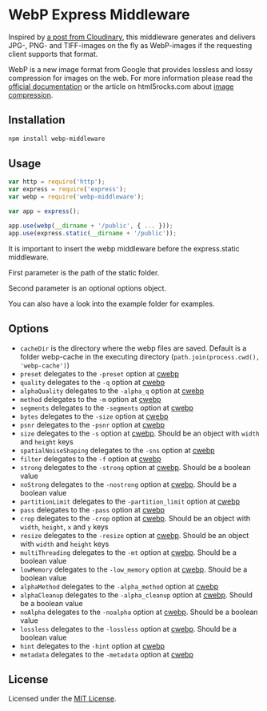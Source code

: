 # WebP Express Middleware

Inspired by [a post from Cloudinary](http://cloudinary.com/blog/transparent_webp_format_cdn_delivery_based_on_visitors_browsers), this middleware generates and delivers JPG-, PNG- and TIFF-images on the fly as WebP-images if the requesting client supports that format.

WebP is a new image format from Google that provides lossless and lossy compression for images on the web. For more information please read the [official documentation](https://developers.google.com/speed/webp/) or the article on html5rocks.com about [image compression](http://www.html5rocks.com/en/tutorials/speed/img-compression/).

## Installation

``` bash
npm install webp-middleware
```

## Usage

``` javascript
var http = require('http');
var express = require('express');
var webp = require('webp-middleware');

var app = express();

app.use(webp(__dirname + '/public', { ... }));
app.use(express.static(__dirname + '/public'));
```

It is important to insert the webp middleware before the express.static middleware.

First parameter is the path of the static folder.

Second parameter is an optional options object.

You can also have a look into the example folder for examples.

## Options

* ``cacheDir`` is the directory where the webp files are saved. Default is a folder webp-cache in the executing directory (``path.join(process.cwd(), 'webp-cache')``)
* ``preset`` delegates to the ``-preset`` option at [cwebp]
* ``quality`` delegates to the ``-q`` option at [cwebp]
* ``alphaQuality`` delegates to the ``-alpha_q`` option at [cwebp]
* ``method`` delegates to the ``-m`` option at [cwebp]
* ``segments`` delegates to the ``-segments`` option at [cwebp]
* ``bytes`` delegates to the ``-size`` option at [cwebp]
* ``psnr`` delegates to the ``-psnr`` option at [cwebp]
* ``size`` delegates to the ``-s`` option at [cwebp]. Should be an object with ``width`` and ``height`` keys
* ``spatialNoiseShaping`` delegates to the ``-sns`` option at [cwebp]
* ``filter`` delegates to the ``-f`` option at [cwebp]
* ``strong`` delegates to the ``-strong`` option at [cwebp]. Should be a boolean value
* ``noStrong`` delegates to the ``-nostrong`` option at [cwebp]. Should be a boolean value
* ``partitionLimit`` delegates to the ``-partition_limit`` option at [cwebp]
* ``pass`` delegates to the ``-pass`` option at [cwebp]
* ``crop`` delegates to the ``-crop`` option at [cwebp]. Should be an object with ``width``, ``height``, ``x`` and ``y`` keys
* ``resize`` delegates to the ``-resize`` option at [cwebp]. Should be an object with ``width`` and ``height`` keys
* ``multiThreading`` delegates to the ``-mt`` option at [cwebp]. Should be a boolean value
* ``lowMemory`` delegates to the ``-low_memory`` option at [cwebp]. Should be a boolean value
* ``alphaMethod`` delegates to the ``-alpha_method`` option at [cwebp]
* ``alphaCleanup`` delegates to the ``-alpha_cleanup`` option at [cwebp]. Should be a boolean value
* ``noAlpha`` delegates to the ``-noalpha`` option at [cwebp]. Should be a boolean value
* ``lossless`` delegates to the ``-lossless`` option at [cwebp]. Should be a boolean value
* ``hint`` delegates to the ``-hint`` option at [cwebp]
* ``metadata`` delegates to the ``-metadata`` option at [cwebp]


## License

Licensed under the [MIT License](http://www.opensource.org/licenses/mit-license.php).

[cwebp]: https://developers.google.com/speed/webp/docs/cwebp